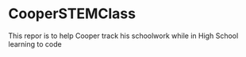# CooperSTEMClass
This repor is to help Cooper track his schoolwork while in High School learning to code
